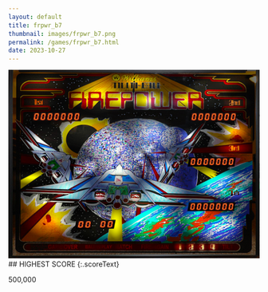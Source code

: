 ```yaml
---
layout: default
title: frpwr_b7
thumbnail: images/frpwr_b7.png
permalink: /games/frpwr_b7.html
date: 2023-10-27
---
```


<img src="../images/frpwr_b7.png" class="gameThumbnail img-fluid mx-auto align-middle">
## HIGHEST SCORE
{:.scoreText}

500,000
